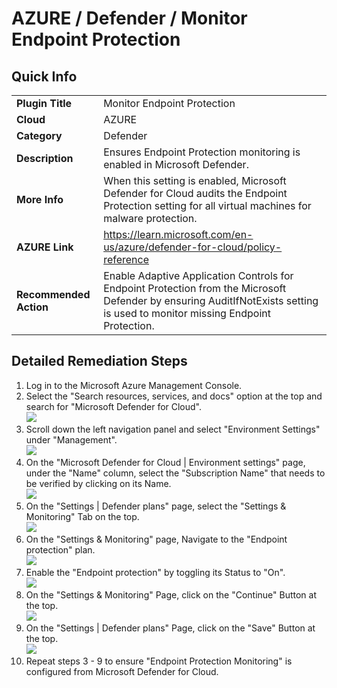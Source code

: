 # AZURE / Defender / Monitor Endpoint Protection

## Quick Info

| ||
|-|---------------------------------------------------------------------------------------------------------------------------------------------------------------------------|
| **Plugin Title** | Monitor Endpoint Protection|
| **Cloud** | AZURE|
| **Category** | Defender|
| **Description** | Ensures Endpoint Protection monitoring is enabled in Microsoft Defender.|
| **More Info** | When this setting is enabled, Microsoft Defender for Cloud audits the Endpoint Protection setting for all virtual machines for malware protection.|
| **AZURE Link** | https://learn.microsoft.com/en-us/azure/defender-for-cloud/policy-reference|
| **Recommended Action** | Enable Adaptive Application Controls for Endpoint Protection from the Microsoft Defender by ensuring AuditIfNotExists setting is used to monitor missing Endpoint Protection. |

## Detailed Remediation Steps
1. Log in to the Microsoft Azure Management Console.
2. Select the "Search resources, services, and docs" option at the top and search for "Microsoft Defender for Cloud". </br> <img src="/resources/azure/defender/monitor-endpoint-protection/step2.png"/>
3. Scroll down the left navigation panel and select "Environment Settings" under "Management".</br> <img src="/resources/azure/defender/monitor-endpoint-protection/step3.png"/>
4. On the "Microsoft Defender for Cloud | Environment settings" page, under the "Name" column, select the "Subscription Name" that needs to be verified by clicking on its Name. </br> <img src="/resources/azure/defender/monitor-endpoint-protection/step4.png"/>
5. On the "Settings | Defender plans" page, select the "Settings & Monitoring" Tab on the top. </br> <img src="/resources/azure/defender/monitor-endpoint-protection/step5.png"/>
6. On the "Settings & Monitoring" page, Navigate to the "Endpoint protection" plan. </br> <img src="/resources/azure/defender/monitor-endpoint-protection/step6.png"/>
7. Enable the "Endpoint protection" by toggling its Status to "On". </br>  <img src="/resources/azure/defender/monitor-endpoint-protection/step7.png"/>
8. On the "Settings & Monitoring" Page, click on the "Continue" Button at the top. </br>  <img src="/resources/azure/defender/monitor-endpoint-protection/step8.png"/>
9. On the "Settings | Defender plans" Page, click on the "Save" Button at the top. </br>  <img src="/resources/azure/defender/monitor-endpoint-protection/step9.png"/>
10. Repeat steps 3 - 9 to ensure "Endpoint Protection Monitoring" is configured from Microsoft Defender for Cloud. </br>
